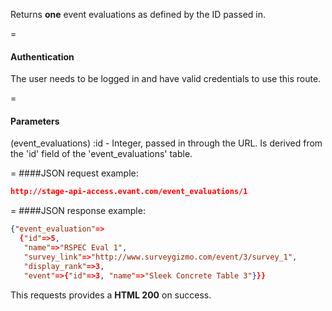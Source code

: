<!-- --- title: GET /event_evaluations/:id -->

Returns **one** event evaluations as defined by the ID passed in.

=
#### Authentication

The user needs to be logged in and have valid credentials to use this route.

=
#### Parameters

(event_evaluations) :id - Integer, passed in through the URL. Is derived from the 'id' field of the 'event_evaluations' table.

=
####JSON request example:
```json
http://stage-api-access.evant.com/event_evaluations/1
```

=
####JSON response example:

```json
{"event_evaluation"=>
  {"id"=>5,
   "name"=>"RSPEC Eval 1",
   "survey_link"=>"http://www.surveygizmo.com/event/3/survey_1",
   "display_rank"=>3,
   "event"=>{"id"=>3, "name"=>"Sleek Concrete Table 3"}}}
```

This requests provides a <strong>HTML 200</strong> on success.